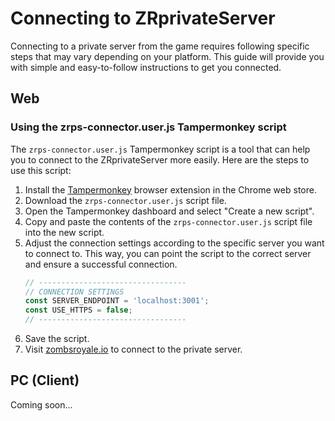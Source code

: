 # Connecting to ZRprivateServer

Connecting to a private server from the game requires following specific steps that may vary depending on your platform. This guide will provide you with simple and easy-to-follow instructions to get you connected.

## Web

### Using the zrps-connector.user.js Tampermonkey script

The `zrps-connector.user.js` Tampermonkey script is a tool that can help you to connect to the ZRprivateServer more easily. Here are the steps to use this script:

1. Install the [Tampermonkey](https://chrome.google.com/webstore/detail/tampermonkey/dhdgffkkebhmkfjojejmpbldmpobfkfo?hl=en) browser extension in the Chrome web store.
2. Download the `zrps-connector.user.js` script file.
3. Open the Tampermonkey dashboard and select "Create a new script".
4. Copy and paste the contents of the `zrps-connector.user.js` script file into the new script.
5. Adjust the connection settings according to the specific server you want to connect to. This way, you can point the script to the correct server and ensure a successful connection.
    ```js
    // ---------------------------------
    // CONNECTION SETTINGS
    const SERVER_ENDPOINT = 'localhost:3001';
    const USE_HTTPS = false;
    // ---------------------------------
    ```
6. Save the script.
7. Visit [zombsroyale.io](https://zombsroyale.io) to connect to the private server.

## PC (Client)

Coming soon...
